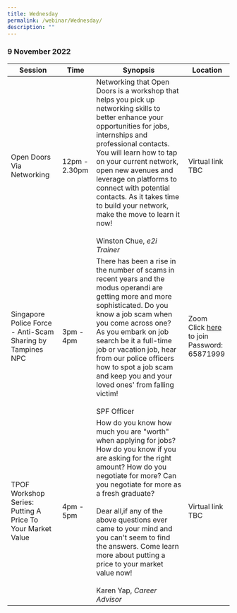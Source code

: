 ```yaml
---
title: Wednesday
permalink: /webinar/Wednesday/
description: ""
---
```

### 9 November 2022

| **Session** | **Time** | **Synopsis** | **Location** |
| - | - | - | - |
| Open Doors Via Networking  | 12pm - 2.30pm | Networking that Open Doors is a workshop that helps you pick up networking skills to better enhance your opportunities for jobs, internships and professional contacts. You will learn how to tap on your current network, open new avenues and leverage on platforms to connect with potential contacts. As it takes time to build your network, make the move to learn it now! <br/><br/> Winston Chue, *e2i Trainer* | Virtual link TBC |
| Singapore Police Force - Anti-Scam Sharing by Tampines NPC  | 3pm - 4pm | There has been a rise in the number of scams in recent years and the modus operandi are getting more and more sophisticated. Do you know a job scam when you come across one? As you embark on job search be it a full-time job or vacation job, hear from our police officers how to spot a job scam and keep you and your loved ones' from falling victim! <br/><br/> SPF Officer | Zoom <br/> Click [here](https://us02web.zoom.us/j/81859462793) to join <br/> Password: 65871999 |
|TPOF Workshop Series: Putting A Price To Your Market Value  | 4pm - 5pm | How do you know how much you are "worth" when applying for jobs? How do you know if you are asking for the right amount? How do you negotiate for more? Can you negotiate for more as a fresh graduate?  <br/> <br/> Dear all,if any of the above questions ever came to your mind and you can't seem to find the answers. Come learn more about putting a price to your market value now! <br/><br/> Karen Yap, *Career Advisor*  | Virtual link TBC | 